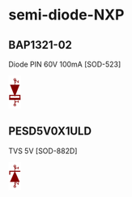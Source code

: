 # semi-diode-NXP

## BAP1321-02
Diode PIN 60V 100mA [SOD-523]

![BAP1321-02__1__1](/images/_semi__DPIN__1__1.png?raw=true) 

## PESD5V0X1ULD
TVS 5V [SOD-882D]

![PESD5V0X1ULD__1__1](/images/_semi__ZENER__1__1.png?raw=true) 

